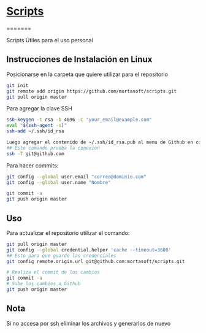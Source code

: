 # [Scripts](http://www.mortasoft.com)
=======

Scripts Útiles para el uso personal 

## Instrucciones de Instalación en Linux

Posicionarse en la carpeta que quiere utilizar para el repositorio
```sh
git init
git remote add origin https://github.com/mortasoft/scripts.git
git pull origin master
```

Para agregar la clave SSH
```sh
ssh-keygen -t rsa -b 4096 -C "your_email@example.com"
eval "$(ssh-agent -s)"
ssh-add ~/.ssh/id_rsa

Luego agregar el contenido de ~/.ssh/id_rsa.pub al menu de Github en configuraciones
## Este comando prueba la conexión
ssh -T git@github.com
```

Para hacer commits:
```sh
git config --global user.email "correo@dominio.com"
git config --global user.name "Nombre"

git commit -a
git push origin master
```

## Uso

Para actualizar el repositorio utilizar el comando:
```sh
git pull origin master
git config --global credential.helper 'cache --timeout=3600'
## Esto para que guarde las credenciales
git config remote.origin.url git@github.com:mortasoft/scripts.git

# Realiza el commit de los cambios
git commit -a 
# Sube los cambios a Github
git push origin master

```
## Nota

Si no accesa por ssh eliminar los archivos y generarlos de nuevo
